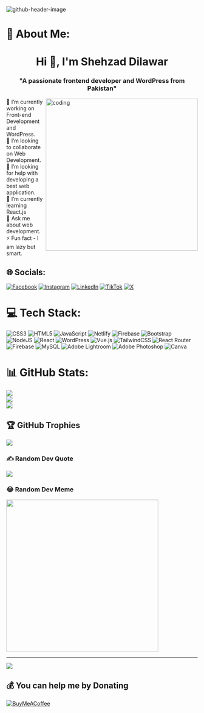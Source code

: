 ![github-header-image](https://github.com/taranshehzad/taranshehzad/assets/95752101/910064ad-e109-4b3e-bfdf-48315ad12288)
# 💫 About Me:
<h1 align="center">Hi 👋, I'm Shehzad Dilawar</h1>
<h3 align="center">"A passionate frontend developer and WordPress from Pakistan"</h3>

<img align="right" alt="coding" width="400" src="https://github.com/taranshehzad/taranshehzad/blob/main/giphy.gif?raw=true">


🔭 I’m currently working on Front-end Development and WordPress.<br>👯 I’m looking to collaborate on Web Development.<br>🤝 I’m looking for help with developing a best web application.<br>🌱 I’m currently learning React.js<br>💬 Ask me about web development.<br>⚡ Fun fact - I am lazy but smart.


## 🌐 Socials:
[![Facebook](https://img.shields.io/badge/Facebook-%231877F2.svg?logo=Facebook&logoColor=white)](https://facebook.com/imshehxad) [![Instagram](https://img.shields.io/badge/Instagram-%23E4405F.svg?logo=Instagram&logoColor=white)](https://instagram.com/shezyyam) [![LinkedIn](https://img.shields.io/badge/LinkedIn-%230077B5.svg?logo=linkedin&logoColor=white)](https://linkedin.com/in/shehzaddilawar) [![TikTok](https://img.shields.io/badge/TikTok-%23000000.svg?logo=TikTok&logoColor=white)](https://tiktok.com/shezyyam) [![X](https://img.shields.io/badge/X-black.svg?logo=X&logoColor=white)](https://x.com/@shehzadcsit) 

# 💻 Tech Stack:
![CSS3](https://img.shields.io/badge/css3-%231572B6.svg?style=for-the-badge&logo=css3&logoColor=white) ![HTML5](https://img.shields.io/badge/html5-%23E34F26.svg?style=for-the-badge&logo=html5&logoColor=white) ![JavaScript](https://img.shields.io/badge/javascript-%23323330.svg?style=for-the-badge&logo=javascript&logoColor=%23F7DF1E) ![Netlify](https://img.shields.io/badge/netlify-%23000000.svg?style=for-the-badge&logo=netlify&logoColor=#00C7B7) ![Firebase](https://img.shields.io/badge/firebase-%23039BE5.svg?style=for-the-badge&logo=firebase) ![Bootstrap](https://img.shields.io/badge/bootstrap-%238511FA.svg?style=for-the-badge&logo=bootstrap&logoColor=white) ![NodeJS](https://img.shields.io/badge/node.js-6DA55F?style=for-the-badge&logo=node.js&logoColor=white) ![React](https://img.shields.io/badge/react-%2320232a.svg?style=for-the-badge&logo=react&logoColor=%2361DAFB) ![WordPress](https://img.shields.io/badge/WordPress-%23117AC9.svg?style=for-the-badge&logo=WordPress&logoColor=white) ![Vue.js](https://img.shields.io/badge/vue.js-%2335495e.svg?style=for-the-badge&logo=vuedotjs&logoColor=%234FC08D) ![TailwindCSS](https://img.shields.io/badge/tailwindcss-%2338B2AC.svg?style=for-the-badge&logo=tailwind-css&logoColor=white) ![React Router](https://img.shields.io/badge/React_Router-CA4245?style=for-the-badge&logo=react-router&logoColor=white) ![Firebase](https://img.shields.io/badge/Firebase-039BE5?style=for-the-badge&logo=Firebase&logoColor=white) ![MySQL](https://img.shields.io/badge/mysql-%2300000f.svg?style=for-the-badge&logo=mysql&logoColor=white) ![Adobe Lightroom](https://img.shields.io/badge/Adobe%20Lightroom-31A8FF.svg?style=for-the-badge&logo=Adobe%20Lightroom&logoColor=white) ![Adobe Photoshop](https://img.shields.io/badge/adobe%20photoshop-%2331A8FF.svg?style=for-the-badge&logo=adobe%20photoshop&logoColor=white) ![Canva](https://img.shields.io/badge/Canva-%2300C4CC.svg?style=for-the-badge&logo=Canva&logoColor=white)
# 📊 GitHub Stats:
![](https://github-readme-stats.vercel.app/api?username=taranshehzad&theme=radical&hide_border=false&include_all_commits=false&count_private=false)<br/>
![](https://github-readme-streak-stats.herokuapp.com/?user=taranshehzad&theme=radical&hide_border=false)<br/>
![](https://github-readme-stats.vercel.app/api/top-langs/?username=taranshehzad&theme=radical&hide_border=false&include_all_commits=false&count_private=false&layout=compact)

## 🏆 GitHub Trophies
![](https://github-profile-trophy.vercel.app/?username=taranshehzad&theme=radical&no-frame=false&no-bg=false&margin-w=4)

### ✍️ Random Dev Quote
![](https://quotes-github-readme.vercel.app/api?type=horizontal&theme=radical)

### 😂 Random Dev Meme
<img src='https://randommeme-five.vercel.app/' style="height: 400px;"/>

---
[![](https://visitcount.itsvg.in/api?id=taranshehzad&icon=7&color=0)](https://visitcount.itsvg.in)

  ## 💰 You can help me by Donating
  [![BuyMeACoffee](https://img.shields.io/badge/Buy%20Me%20a%20Coffee-ffdd00?style=for-the-badge&logo=buy-me-a-coffee&logoColor=black)](https://buymeacoffee.com/shezyyam) 
